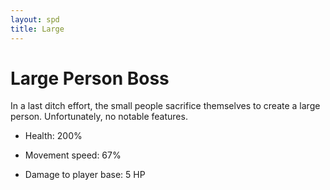 ```yaml
---
layout: spd
title: Large
---
```


# Large Person Boss

In a last ditch effort, the small people sacrifice themselves to create a large person. Unfortunately, no notable features.

* Health: 200%

* Movement speed: 67%

* Damage to player base: 5 HP
